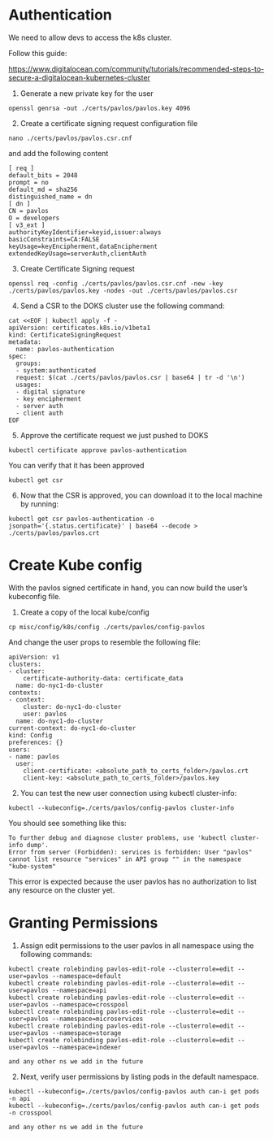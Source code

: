Authentication
===

We need to allow devs to access the k8s cluster.

Follow this guide:

https://www.digitalocean.com/community/tutorials/recommended-steps-to-secure-a-digitalocean-kubernetes-cluster

1. Generate a new private key for the user

`openssl genrsa -out ./certs/pavlos/pavlos.key 4096`

2. Create a certificate signing request configuration file

`nano ./certs/pavlos/pavlos.csr.cnf` 

and add the following content

```
[ req ]
default_bits = 2048
prompt = no
default_md = sha256
distinguished_name = dn
[ dn ]
CN = pavlos
O = developers
[ v3_ext ]
authorityKeyIdentifier=keyid,issuer:always
basicConstraints=CA:FALSE
keyUsage=keyEncipherment,dataEncipherment
extendedKeyUsage=serverAuth,clientAuth
```

3. Create Certificate Signing request

`openssl req -config ./certs/pavlos/pavlos.csr.cnf -new -key ./certs/pavlos/pavlos.key -nodes -out ./certs/pavlos/pavlos.csr`

4. Send a CSR to the DOKS cluster use the following command:

```
cat <<EOF | kubectl apply -f -
apiVersion: certificates.k8s.io/v1beta1
kind: CertificateSigningRequest
metadata:
  name: pavlos-authentication
spec:
  groups:
  - system:authenticated
  request: $(cat ./certs/pavlos/pavlos.csr | base64 | tr -d '\n')
  usages:
  - digital signature
  - key encipherment
  - server auth
  - client auth
EOF
```

5. Approve the certificate request we just pushed to DOKS

`kubectl certificate approve pavlos-authentication`

You can verify that it has been approved

`kubectl get csr`

6. Now that the CSR is approved, you can download it to the local machine by running:

```
kubectl get csr pavlos-authentication -o jsonpath='{.status.certificate}' | base64 --decode > ./certs/pavlos/pavlos.crt
```


Create Kube config
===

With the pavlos signed certificate in hand, you can now build the user’s kubeconfig file.

1. Create a copy of the local kube/config

`cp misc/config/k8s/config ./certs/pavlos/config-pavlos`

And change the user props to resemble the following file:

```
apiVersion: v1
clusters:
- cluster:
    certificate-authority-data: certificate_data
  name: do-nyc1-do-cluster
contexts:
- context:
    cluster: do-nyc1-do-cluster
    user: pavlos
  name: do-nyc1-do-cluster
current-context: do-nyc1-do-cluster
kind: Config
preferences: {}
users:
- name: pavlos
  user:
    client-certificate: <absolute_path_to_certs_folder>/pavlos.crt
    client-key: <absolute_path_to_certs_folder>/pavlos.key
```

2. You can test the new user connection using kubectl cluster-info:

```
kubectl --kubeconfig=./certs/pavlos/config-pavlos cluster-info
```

You should see something like this:

```
To further debug and diagnose cluster problems, use 'kubectl cluster-info dump'.
Error from server (Forbidden): services is forbidden: User "pavlos" cannot list resource "services" in API group "" in the namespace "kube-system"
```

This error is expected because the user pavlos has no authorization to list any resource on the cluster yet.

Granting Permissions
===

1. Assign edit permissions to the user pavlos in all namespace using the following commands:

```
kubectl create rolebinding pavlos-edit-role --clusterrole=edit --user=pavlos --namespace=default
kubectl create rolebinding pavlos-edit-role --clusterrole=edit --user=pavlos --namespace=api
kubectl create rolebinding pavlos-edit-role --clusterrole=edit --user=pavlos --namespace=crosspool
kubectl create rolebinding pavlos-edit-role --clusterrole=edit --user=pavlos --namespace=microservices
kubectl create rolebinding pavlos-edit-role --clusterrole=edit --user=pavlos --namespace=storage
kubectl create rolebinding pavlos-edit-role --clusterrole=edit --user=pavlos --namespace=indexer

and any other ns we add in the future
```

2. Next, verify user permissions by listing pods in the default namespace. 

```
kubectl --kubeconfig=./certs/pavlos/config-pavlos auth can-i get pods -n api
kubectl --kubeconfig=./certs/pavlos/config-pavlos auth can-i get pods -n crosspool

and any other ns we add in the future
```
